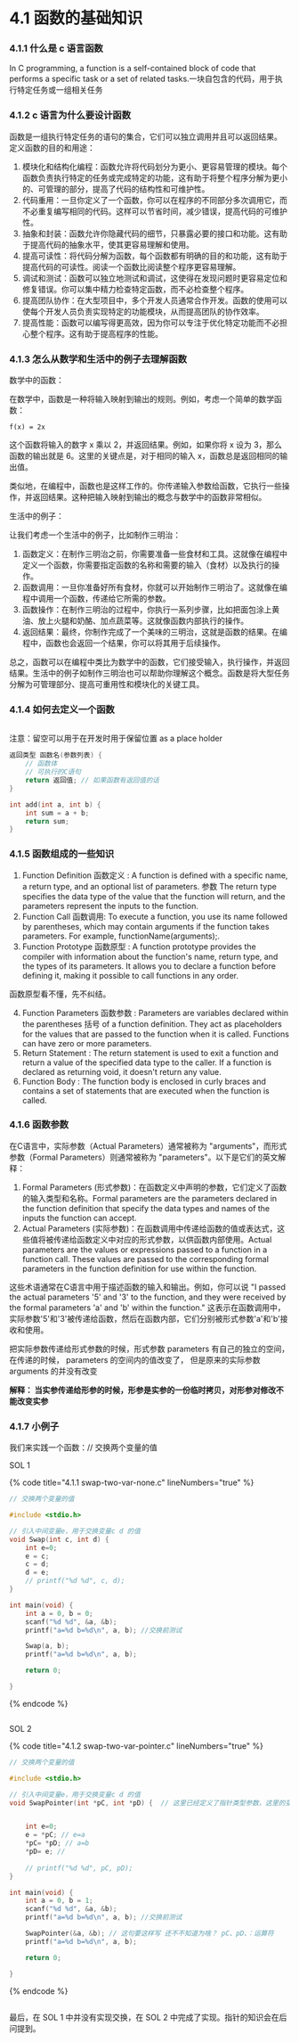# 4.1 函数的基础知识

### 4.1.1 什么是 c 语言函数 <a href="#xacba" id="xacba"></a>

In C programming, a function is a self-contained block of code that performs a specific task or a set of related tasks.一块自包含的代码，用于执行特定任务或一组相关任务

### 4.1.2 c 语言为什么要设计函数 <a href="#zda0i" id="zda0i"></a>

函数是一组执行特定任务的语句的集合，它们可以独立调用并且可以返回结果。 定义函数的目的和用途：

1. 模块化和结构化编程：函数允许将代码划分为更小、更容易管理的模块。每个函数负责执行特定的任务或完成特定的功能，这有助于将整个程序分解为更小的、可管理的部分，提高了代码的结构性和可维护性。
2. 代码重用：一旦你定义了一个函数，你可以在程序的不同部分多次调用它，而不必重复编写相同的代码。这样可以节省时间，减少错误，提高代码的可维护性。
3. 抽象和封装：函数允许你隐藏代码的细节，只暴露必要的接口和功能。这有助于提高代码的抽象水平，使其更容易理解和使用。
4. 提高可读性：将代码分解为函数，每个函数都有明确的目的和功能，这有助于提高代码的可读性。阅读一个函数比阅读整个程序更容易理解。
5. 调试和测试：函数可以独立地测试和调试，这使得在发现问题时更容易定位和修复错误。你可以集中精力检查特定函数，而不必检查整个程序。
6. 提高团队协作：在大型项目中，多个开发人员通常合作开发。函数的使用可以使每个开发人员负责实现特定的功能模块，从而提高团队的协作效率。
7. 提高性能：函数可以编写得更高效，因为你可以专注于优化特定功能而不必担心整个程序。这有助于提高程序的性能。

### 4.1.3 怎么从数学和生活中的例子去理解函数 <a href="#j36jg" id="j36jg"></a>

数学中的函数：

在数学中，函数是一种将输入映射到输出的规则。例如，考虑一个简单的数学函数：

```
f(x) = 2x
```

这个函数将输入的数字 x 乘以 2，并返回结果。例如，如果你将 x 设为 3，那么函数的输出就是 6。这里的关键点是，对于相同的输入 x，函数总是返回相同的输出值。

类似地，在编程中，函数也是这样工作的。你传递输入参数给函数，它执行一些操作，并返回结果。这种把输入映射到输出的概念与数学中的函数非常相似。

生活中的例子：

让我们考虑一个生活中的例子，比如制作三明治：

1. 函数定义：在制作三明治之前，你需要准备一些食材和工具。这就像在编程中定义一个函数，你需要指定函数的名称和需要的输入（食材）以及执行的操作。
2. 函数调用：一旦你准备好所有食材，你就可以开始制作三明治了。这就像在编程中调用一个函数，传递给它所需的参数。
3. 函数操作：在制作三明治的过程中，你执行一系列步骤，比如把面包涂上黄油、放上火腿和奶酪、加点蔬菜等。这就像函数内部执行的操作。
4. 返回结果：最终，你制作完成了一个美味的三明治，这就是函数的结果。在编程中，函数也会返回一个结果，你可以将其用于后续操作。

总之，函数可以在编程中类比为数学中的函数，它们接受输入，执行操作，并返回结果。生活中的例子如制作三明治也可以帮助你理解这个概念。函数是将大型任务分解为可管理部分、提高可重用性和模块化的关键工具。

### 4.1.4 如何去定义一个函数 <a href="#ckyst" id="ckyst"></a>

<figure><img src="https://labspc.com/wp-content/uploads/2024/01/1705750923-word-image-315-1.png" alt=""><figcaption></figcaption></figure>

注意：留空可以用于在开发时用于保留位置 as a place holder

```c
返回类型 函数名(参数列表) {
    // 函数体
    // 可执行的C语句
    return 返回值; // 如果函数有返回值的话
}
```

```c
int add(int a, int b) {
    int sum = a + b;
    return sum;
}
```

### 4.1.5 函数组成的一些知识 <a href="#lymmh" id="lymmh"></a>

1. Function Definition 函数定义 : A function is defined with a specific name, a return type, and an optional list of parameters. 参数 The return type specifies the data type of the value that the function will return, and the parameters represent the inputs to the function.
2. Function Call 函数调用: To execute a function, you use its name followed by parentheses, which may contain arguments if the function takes parameters. For example, functionName(arguments);.
3. Function Prototype 函数原型 : A function prototype provides the compiler with information about the function's name, return type, and the types of its parameters. It allows you to declare a function before defining it, making it possible to call functions in any order.

函数原型看不懂，先不纠结。

4. Function Parameters 函数参数 : Parameters are variables declared within the parentheses 括号 of a function definition. They act as placeholders for the values that are passed to the function when it is called. Functions can have zero or more parameters.
5. Return Statement : The return statement is used to exit a function and return a value of the specified data type to the caller. If a function is declared as returning void, it doesn't return any value.
6. Function Body : The function body is enclosed in curly braces and contains a set of statements that are executed when the function is called.

### 4.1.6 函数参数 <a href="#nstna" id="nstna"></a>

在C语言中，实际参数（Actual Parameters）通常被称为 "arguments"，而形式参数（Formal Parameters）则通常被称为 "parameters"。以下是它们的英文解释：

1. Formal Parameters (形式参数)：在函数定义中声明的参数，它们定义了函数的输入类型和名称。Formal parameters are the parameters declared in the function definition that specify the data types and names of the inputs the function can accept.
2. Actual Parameters (实际参数)：在函数调用中传递给函数的值或表达式，这些值将被传递给函数定义中对应的形式参数，以供函数内部使用。Actual parameters are the values or expressions passed to a function in a function call. These values are passed to the corresponding formal parameters in the function definition for use within the function.

这些术语通常在C语言中用于描述函数的输入和输出。例如，你可以说 "I passed the actual parameters '5' and '3' to the function, and they were received by the formal parameters 'a' and 'b' within the function." 这表示在函数调用中，实际参数'5'和'3'被传递给函数，然后在函数内部，它们分别被形式参数'a'和'b'接收和使用。

把实际参数传递给形式参数的时候，形式参数 parameters 有自己的独立的空间， 在传递的时候， parameters 的空间内的值改变了， 但是原来的实际参数 arguments 的并没有改变

**解释： 当实参传递给形参的时候，形参是实参的一份临时拷贝，对形参对修改不能改变实参**

### 4.1.7 小例子 <a href="#sp6zv" id="sp6zv"></a>

我们来实践一个函数：// 交换两个变量的值

SOL 1

{% code title="4.1.1 swap-two-var-none.c" lineNumbers="true" %}
```c
// 交换两个变量的值

#include <stdio.h>

// 引入中间变量e，用于交换变量c d 的值
void Swap(int c, int d) {
    int e=0;
    e = c;
    c = d;
    d = e;
    // printf("%d %d", c, d);
}

int main(void) {
    int a = 0, b = 0;
    scanf("%d %d", &a, &b);
    printf("a=%d b=%d\n", a, b); //交换前测试

    Swap(a, b);
    printf("a=%d b=%d\n", a, b);

    return 0;

}
```
{% endcode %}

<figure><img src="https://labspc.com/wp-content/uploads/2024/01/1705750925-word-image-315-2.png" alt=""><figcaption></figcaption></figure>

SOL 2

{% code title="4.1.2 swap-two-var-pointer.c" lineNumbers="true" %}
```c
// 交换两个变量的值

#include <stdio.h>

// 引入中间变量e，用于交换变量c d 的值
void SwapPointer(int *pC, int *pD) {  // 这里已经定义了指针类型参数，这里的变量是 pC、pD 


    int e=0; 
    e = *pC; // e=a
    *pC= *pD; // a=b
    *pD= e; //  
    
    // printf("%d %d", pC, pD);
}

int main(void) {
    int a = 0, b = 1;
    scanf("%d %d", &a, &b);
    printf("a=%d b=%d\n", a, b); //交换前测试

    SwapPointer(&a, &b); // 这句要这样写 还不不知道为啥？ pC、pD、：运算符
    printf("a=%d b=%d\n", a, b);

    return 0;

}
```
{% endcode %}

<figure><img src="https://labspc.com/wp-content/uploads/2024/01/1705750927-word-image-315-3.png" alt=""><figcaption></figcaption></figure>

最后，在 SOL 1 中并没有实现交换，在 SOL 2 中完成了实现。指针的知识会在后问提到。
